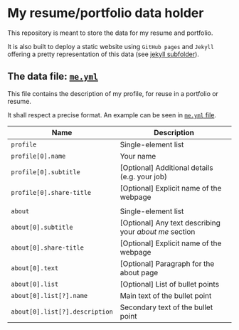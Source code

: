 # My resume/portfolio data holder

This repository is meant to store the data for my resume and portfolio.

It is also built to deploy a static website using `GitHub pages` and `Jekyll` offering a pretty representation of this data (see [jekyll subfolder](jekyll/README.md)).

## The data file: [`me.yml`](me.yml)

This file contains the description of my profile, for reuse in a portfolio or resume.

It shall respect a precise format. An example can be seen in [`me.yml` file](me.yml).

| Name | Description |
| --- | --- |
| `profile` | Single-element list |
| `profile[0].name` | Your name |
| `profile[0].subtitle` | [Optional] Additional details (e.g. your job) |
| `profile[0].share-title` | [Optional] Explicit name of the webpage |
| | |
| `about` | Single-element list |
| `about[0].subtitle` | [Optional] Any text describing your *about me* section |
| `about[0].share-title` | [Optional] Explicit name of the webpage |
| `about[0].text` | [Optional] Paragraph for the about page |
| `about[0].list` | [Optional] List of bullet points |
| `about[0].list[?].name` | Main text of the bullet point |
| `about[0].list[?].description` | Secondary text of the bullet point |
